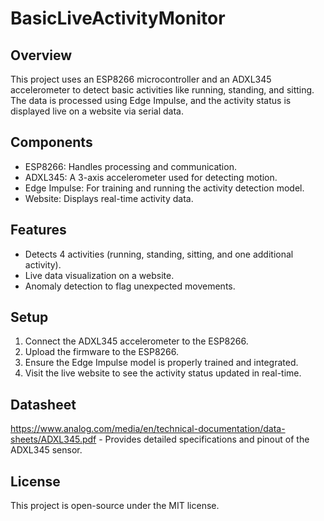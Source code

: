 # BasicLiveActivityMonitor

## Overview
This project uses an ESP8266 microcontroller and an ADXL345 accelerometer to detect basic activities like running, standing, and sitting. The data is processed using Edge Impulse, and the activity status is displayed live on a website via serial data.

## Components
- ESP8266: Handles processing and communication.
- ADXL345: A 3-axis accelerometer used for detecting motion.
- Edge Impulse: For training and running the activity detection model.
- Website: Displays real-time activity data.

## Features
- Detects 4 activities (running, standing, sitting, and one additional activity).
- Live data visualization on a website.
- Anomaly detection to flag unexpected movements.

## Setup
1. Connect the ADXL345 accelerometer to the ESP8266.
2. Upload the firmware to the ESP8266.
3. Ensure the Edge Impulse model is properly trained and integrated.
4. Visit the live website to see the activity status updated in real-time.

## Datasheet
https://www.analog.com/media/en/technical-documentation/data-sheets/ADXL345.pdf - Provides detailed specifications and pinout of the ADXL345 sensor.

## License
This project is open-source under the MIT license.
